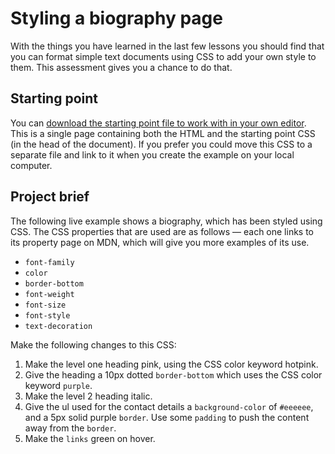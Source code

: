 # Styling a biography page

With the things you have learned in the last few lessons you should find that you can format simple text documents using CSS to add your own style to them. This assessment gives you a chance to do that.

## Starting point

You can [download the starting point file to work with in your own editor](https://github.com/mdn/css-examples/blob/main/learn/getting-started/biog-download.html). This is a single page containing both the HTML and the starting point CSS (in the head of the document). If you prefer you could move this CSS to a separate file and link to it when you create the example on your local computer.

## Project brief

The following live example shows a biography, which has been styled using CSS. The CSS properties that are used are as follows — each one links to its property page on MDN, which will give you more examples of its use.

- `font-family`
- `color`
- `border-bottom`
- `font-weight`
- `font-size`
- `font-style`
- `text-decoration`

Make the following changes to this CSS:

1. Make the level one heading pink, using the CSS color keyword hotpink.
2. Give the heading a 10px dotted `border-bottom` which uses the CSS color keyword `purple`.
3. Make the level 2 heading italic.
4. Give the ul used for the contact details a `background-color` of `#eeeeee`, and a 5px solid purple `border`. Use some `padding` to push the content away from the `border`.
5. Make the `links` green on hover.

